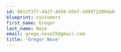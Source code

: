 ```yaml
---
id: 8813f377-4427-4450-b5bf-3d9972280da6
blueprint: customers
first_name: Gregor
last_name: Nose
email: grega.nose25@gmail.com
title: 'Gregor Nose'
---
```

